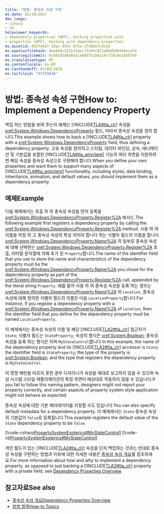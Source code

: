 ```yaml
---
title: '방법: 종속성 속성 구현'
ms.date: 03/30/2017
dev_langs:
- csharp
- vb
helpviewer_keywords:
- dependency properties [WPF], backing properties with
- properties [WPF], backing with dependency properties
ms.assetid: 855fd6d7-19ac-493c-bf5e-2f40b57cdc92
ms.openlocfilehash: 8ee944c521b7e4ec75394c821e8bd509dd4eca74
ms.sourcegitcommit: 0c48191d6d641ce88d7510e319cf38c0e35697d0
ms.translationtype: MT
ms.contentlocale: ko-KR
ms.lasthandoff: 03/05/2019
ms.locfileid: "57374416"
---
```

# <a name="how-to-implement-a-dependency-property"></a><span data-ttu-id="6a305-102">방법: 종속성 속성 구현</span><span class="sxs-lookup"><span data-stu-id="6a305-102">How to: Implement a Dependency Property</span></span>
<span data-ttu-id="6a305-103">백업 하는 방법을 보여 주는이 예제는 [!INCLUDE[TLA#tla_clr](../../../../includes/tlasharptla-clr-md.md)] 속성을 <xref:System.Windows.DependencyProperty> 필드, 따라서 종속성 속성을 정의 합니다.</span><span class="sxs-lookup"><span data-stu-id="6a305-103">This example shows how to back a [!INCLUDE[TLA#tla_clr](../../../../includes/tlasharptla-clr-md.md)] property with a <xref:System.Windows.DependencyProperty> field, thus defining a dependency property.</span></span> <span data-ttu-id="6a305-104">고유 속성을 정의하고 스타일, 데이터 바인딩, 상속, 애니메이션 및 기본값을 포함한 [!INCLUDE[TLA#tla_winclient](../../../../includes/tlasharptla-winclient-md.md)] 기능의 여러 측면을 지원하려면 해당 속성을 종속성 속성으로 구현해야 합니다.</span><span class="sxs-lookup"><span data-stu-id="6a305-104">When you define your own properties and want them to support many aspects of [!INCLUDE[TLA#tla_winclient](../../../../includes/tlasharptla-winclient-md.md)] functionality, including styles, data binding, inheritance, animation, and default values, you should implement them as a dependency property.</span></span>  
  
## <a name="example"></a><span data-ttu-id="6a305-105">예제</span><span class="sxs-lookup"><span data-stu-id="6a305-105">Example</span></span>  
 <span data-ttu-id="6a305-106">다음 예제에서는 호출 하 여 종속성 속성을 먼저 등록을 <xref:System.Windows.DependencyProperty.Register%2A> 메서드.</span><span class="sxs-lookup"><span data-stu-id="6a305-106">The following example first registers a dependency property by calling the <xref:System.Windows.DependencyProperty.Register%2A> method.</span></span> <span data-ttu-id="6a305-107">사용 하 여 이름을 저장 하 고 종속성 속성의 특성 이어야 합니다 하는 식별자 필드의 이름을 합니다 <xref:System.Windows.DependencyProperty.Name%2A> 의 일부로 종속성 속성에 대해 선택한는 <xref:System.Windows.DependencyProperty.Register%2A> 호출, 리터럴 문자열에 의해 추가 된 `Property`합니다.</span><span class="sxs-lookup"><span data-stu-id="6a305-107">The name of the identifier field that you use to store the name and characteristics of the dependency property must be the <xref:System.Windows.DependencyProperty.Name%2A> you chose for the dependency property as part of the <xref:System.Windows.DependencyProperty.Register%2A> call, appended by the literal string `Property`.</span></span> <span data-ttu-id="6a305-108">예를 들어 사용 하 여 종속성 속성을 등록 하는 경우는 <xref:System.Windows.DependencyProperty.Name%2A> 의 `Location`, 종속성 속성에 대해 정의한 식별자 필드의 이름은 다음 `LocationProperty`합니다.</span><span class="sxs-lookup"><span data-stu-id="6a305-108">For instance, if you register a dependency property with a <xref:System.Windows.DependencyProperty.Name%2A> of `Location`, then the identifier field that you define for the dependency property must be named `LocationProperty`.</span></span>  
  
 <span data-ttu-id="6a305-109">이 예제에서는 종속성 속성의 이름 및 해당 [!INCLUDE[TLA2#tla_clr](../../../../includes/tla2sharptla-clr-md.md)] 접근자가 `State`; 식별자 필드는 `StateProperty`; 속성의 형식은 <xref:System.Boolean>; 종속성 속성을 등록 하는 형식은 이며 `MyStateControl`합니다.</span><span class="sxs-lookup"><span data-stu-id="6a305-109">In this example, the name of the dependency property and its [!INCLUDE[TLA2#tla_clr](../../../../includes/tla2sharptla-clr-md.md)] accessor is `State`; the identifier field is `StateProperty`; the type of the property is <xref:System.Boolean>; and the type that registers the dependency property is `MyStateControl`.</span></span>  
  
 <span data-ttu-id="6a305-110">이 명명 패턴을 따르지 못한 경우 디자이너가 속성을 제대로 보고하지 않을 수 있으며 속성 시스템 스타일 애플리케이션의 특정 측면이 예상대로 작동하지 않을 수 있습니다.</span><span class="sxs-lookup"><span data-stu-id="6a305-110">If you fail to follow this naming pattern, designers might not report your property correctly, and certain aspects of property system style application might not behave as expected.</span></span>  
  
 <span data-ttu-id="6a305-111">종속성 속성에 대한 기본 메타데이터를 지정할 수도 있습니다.</span><span class="sxs-lookup"><span data-stu-id="6a305-111">You can also specify default metadata for a dependency property.</span></span> <span data-ttu-id="6a305-112">이 예제에서는 `State` 종속성 속성의 기본값이 `false`로 등록됩니다.</span><span class="sxs-lookup"><span data-stu-id="6a305-112">This example registers the default value of the `State` dependency property to be `false`.</span></span>  
  
 [!code-csharp[PropertySystemEsoterics#MyStateControl](~/samples/snippets/csharp/VS_Snippets_Wpf/PropertySystemEsoterics/CSharp/SDKSampleLibrary/class1.cs#mystatecontrol)]
 [!code-vb[PropertySystemEsoterics#MyStateControl](~/samples/snippets/visualbasic/VS_Snippets_Wpf/PropertySystemEsoterics/visualbasic/sdksamplelibrary/class1.vb#mystatecontrol)]  
  
 <span data-ttu-id="6a305-113">개인 필드가 있는 [!INCLUDE[TLA2#tla_clr](../../../../includes/tla2sharptla-clr-md.md)] 속성을 단지 백업하는 것과는 반대로 종속성 속성을 구현하는 방법과 이유에 대한 자세한 내용은 [종속성 속성 개요](dependency-properties-overview.md)를 참조하세요.</span><span class="sxs-lookup"><span data-stu-id="6a305-113">For more information about how and why to implement a dependency property, as opposed to just backing a [!INCLUDE[TLA2#tla_clr](../../../../includes/tla2sharptla-clr-md.md)] property with a private field, see [Dependency Properties Overview](dependency-properties-overview.md).</span></span>  
  
## <a name="see-also"></a><span data-ttu-id="6a305-114">참고자료</span><span class="sxs-lookup"><span data-stu-id="6a305-114">See also</span></span>
- [<span data-ttu-id="6a305-115">종속성 속성 개요</span><span class="sxs-lookup"><span data-stu-id="6a305-115">Dependency Properties Overview</span></span>](dependency-properties-overview.md)
- [<span data-ttu-id="6a305-116">방법 항목</span><span class="sxs-lookup"><span data-stu-id="6a305-116">How-to Topics</span></span>](properties-how-to-topics.md)

